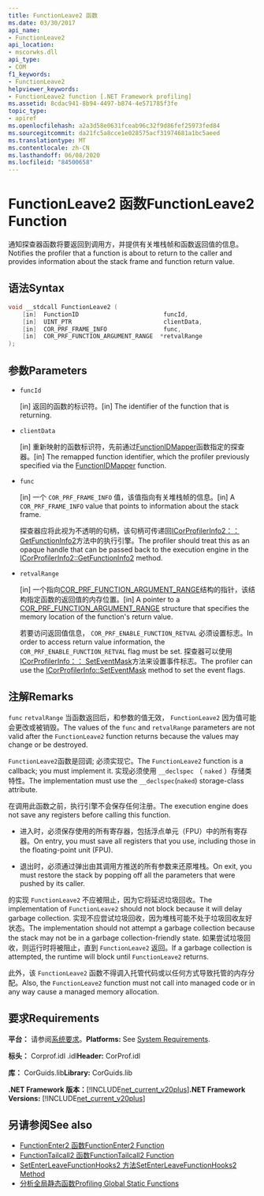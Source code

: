 ```yaml
---
title: FunctionLeave2 函数
ms.date: 03/30/2017
api_name:
- FunctionLeave2
api_location:
- mscorwks.dll
api_type:
- COM
f1_keywords:
- FunctionLeave2
helpviewer_keywords:
- FunctionLeave2 function [.NET Framework profiling]
ms.assetid: 8cdac941-8b94-4497-b874-4e571785f3fe
topic_type:
- apiref
ms.openlocfilehash: a2a3d58e0631fceab96c32f9d86fef25973fed84
ms.sourcegitcommit: da21fc5a8cce1e028575acf31974681a1bc5aeed
ms.translationtype: MT
ms.contentlocale: zh-CN
ms.lasthandoff: 06/08/2020
ms.locfileid: "84500658"
---
```

# <a name="functionleave2-function"></a><span data-ttu-id="43b34-102">FunctionLeave2 函数</span><span class="sxs-lookup"><span data-stu-id="43b34-102">FunctionLeave2 Function</span></span>
<span data-ttu-id="43b34-103">通知探查器函数将要返回到调用方，并提供有关堆栈帧和函数返回值的信息。</span><span class="sxs-lookup"><span data-stu-id="43b34-103">Notifies the profiler that a function is about to return to the caller and provides information about the stack frame and function return value.</span></span>  
  
## <a name="syntax"></a><span data-ttu-id="43b34-104">语法</span><span class="sxs-lookup"><span data-stu-id="43b34-104">Syntax</span></span>  
  
```cpp  
void __stdcall FunctionLeave2 (  
    [in]  FunctionID                        funcId,  
    [in]  UINT_PTR                          clientData,  
    [in]  COR_PRF_FRAME_INFO                func,  
    [in]  COR_PRF_FUNCTION_ARGUMENT_RANGE  *retvalRange  
);  
```  
  
## <a name="parameters"></a><span data-ttu-id="43b34-105">参数</span><span class="sxs-lookup"><span data-stu-id="43b34-105">Parameters</span></span>

- `funcId`

  <span data-ttu-id="43b34-106">\[in] 返回的函数的标识符。</span><span class="sxs-lookup"><span data-stu-id="43b34-106">\[in] The identifier of the function that is returning.</span></span>

- `clientData`

  <span data-ttu-id="43b34-107">\[in] 重新映射的函数标识符，先前通过[FunctionIDMapper](functionidmapper-function.md)函数指定的探查器。</span><span class="sxs-lookup"><span data-stu-id="43b34-107">\[in] The remapped function identifier, which the profiler previously specified via the [FunctionIDMapper](functionidmapper-function.md) function.</span></span>

- `func`

  <span data-ttu-id="43b34-108">\[in] 一个 `COR_PRF_FRAME_INFO` 值，该值指向有关堆栈帧的信息。</span><span class="sxs-lookup"><span data-stu-id="43b34-108">\[in] A `COR_PRF_FRAME_INFO` value that points to information about the stack frame.</span></span>

  <span data-ttu-id="43b34-109">探查器应将此视为不透明的句柄，该句柄可传递回[ICorProfilerInfo2：： GetFunctionInfo2](icorprofilerinfo2-getfunctioninfo2-method.md)方法中的执行引擎。</span><span class="sxs-lookup"><span data-stu-id="43b34-109">The profiler should treat this as an opaque handle that can be passed back to the execution engine in the [ICorProfilerInfo2::GetFunctionInfo2](icorprofilerinfo2-getfunctioninfo2-method.md) method.</span></span>  
  
- `retvalRange`

  <span data-ttu-id="43b34-110">\[in] 一个指向[COR_PRF_FUNCTION_ARGUMENT_RANGE](cor-prf-function-argument-range-structure.md)结构的指针，该结构指定函数的返回值的内存位置。</span><span class="sxs-lookup"><span data-stu-id="43b34-110">\[in] A pointer to a [COR_PRF_FUNCTION_ARGUMENT_RANGE](cor-prf-function-argument-range-structure.md) structure that specifies the memory location of the function's return value.</span></span>

  <span data-ttu-id="43b34-111">若要访问返回值信息， `COR_PRF_ENABLE_FUNCTION_RETVAL` 必须设置标志。</span><span class="sxs-lookup"><span data-stu-id="43b34-111">In order to access return value information, the `COR_PRF_ENABLE_FUNCTION_RETVAL` flag must be set.</span></span> <span data-ttu-id="43b34-112">探查器可以使用[ICorProfilerInfo：： SetEventMask](icorprofilerinfo-seteventmask-method.md)方法来设置事件标志。</span><span class="sxs-lookup"><span data-stu-id="43b34-112">The profiler can use the [ICorProfilerInfo::SetEventMask](icorprofilerinfo-seteventmask-method.md) method to set the event flags.</span></span>

## <a name="remarks"></a><span data-ttu-id="43b34-113">注解</span><span class="sxs-lookup"><span data-stu-id="43b34-113">Remarks</span></span>  
 <span data-ttu-id="43b34-114">`func` `retvalRange` 当函数返回后，和参数的值无效， `FunctionLeave2` 因为值可能会更改或被销毁。</span><span class="sxs-lookup"><span data-stu-id="43b34-114">The values of the `func` and `retvalRange` parameters are not valid after the `FunctionLeave2` function returns because the values may change or be destroyed.</span></span>  
  
 <span data-ttu-id="43b34-115">`FunctionLeave2`函数是回调; 必须实现它。</span><span class="sxs-lookup"><span data-stu-id="43b34-115">The `FunctionLeave2` function is a callback; you must implement it.</span></span> <span data-ttu-id="43b34-116">实现必须使用 `__declspec` （ `naked` ）存储类特性。</span><span class="sxs-lookup"><span data-stu-id="43b34-116">The implementation must use the `__declspec`(`naked`) storage-class attribute.</span></span>  
  
 <span data-ttu-id="43b34-117">在调用此函数之前，执行引擎不会保存任何注册。</span><span class="sxs-lookup"><span data-stu-id="43b34-117">The execution engine does not save any registers before calling this function.</span></span>  
  
- <span data-ttu-id="43b34-118">进入时，必须保存使用的所有寄存器，包括浮点单元（FPU）中的所有寄存器。</span><span class="sxs-lookup"><span data-stu-id="43b34-118">On entry, you must save all registers that you use, including those in the floating-point unit (FPU).</span></span>  
  
- <span data-ttu-id="43b34-119">退出时，必须通过弹出由其调用方推送的所有参数来还原堆栈。</span><span class="sxs-lookup"><span data-stu-id="43b34-119">On exit, you must restore the stack by popping off all the parameters that were pushed by its caller.</span></span>  
  
 <span data-ttu-id="43b34-120">的实现 `FunctionLeave2` 不应被阻止，因为它将延迟垃圾回收。</span><span class="sxs-lookup"><span data-stu-id="43b34-120">The implementation of `FunctionLeave2` should not block because it will delay garbage collection.</span></span> <span data-ttu-id="43b34-121">实现不应尝试垃圾回收，因为堆栈可能不处于垃圾回收友好状态。</span><span class="sxs-lookup"><span data-stu-id="43b34-121">The implementation should not attempt a garbage collection because the stack may not be in a garbage collection-friendly state.</span></span> <span data-ttu-id="43b34-122">如果尝试垃圾回收，则运行时将被阻止，直到 `FunctionLeave2` 返回。</span><span class="sxs-lookup"><span data-stu-id="43b34-122">If a garbage collection is attempted, the runtime will block until `FunctionLeave2` returns.</span></span>  
  
 <span data-ttu-id="43b34-123">此外，该 `FunctionLeave2` 函数不得调入托管代码或以任何方式导致托管的内存分配。</span><span class="sxs-lookup"><span data-stu-id="43b34-123">Also, the `FunctionLeave2` function must not call into managed code or in any way cause a managed memory allocation.</span></span>  
  
## <a name="requirements"></a><span data-ttu-id="43b34-124">要求</span><span class="sxs-lookup"><span data-stu-id="43b34-124">Requirements</span></span>  
 <span data-ttu-id="43b34-125">**平台：** 请参阅[系统要求](../../get-started/system-requirements.md)。</span><span class="sxs-lookup"><span data-stu-id="43b34-125">**Platforms:** See [System Requirements](../../get-started/system-requirements.md).</span></span>  
  
 <span data-ttu-id="43b34-126">**标头：** Corprof.idl .idl</span><span class="sxs-lookup"><span data-stu-id="43b34-126">**Header:** CorProf.idl</span></span>  
  
 <span data-ttu-id="43b34-127">**库：** CorGuids.lib</span><span class="sxs-lookup"><span data-stu-id="43b34-127">**Library:** CorGuids.lib</span></span>  
  
 <span data-ttu-id="43b34-128">**.NET Framework 版本：**[!INCLUDE[net_current_v20plus](../../../../includes/net-current-v20plus-md.md)]</span><span class="sxs-lookup"><span data-stu-id="43b34-128">**.NET Framework Versions:** [!INCLUDE[net_current_v20plus](../../../../includes/net-current-v20plus-md.md)]</span></span>  
  
## <a name="see-also"></a><span data-ttu-id="43b34-129">另请参阅</span><span class="sxs-lookup"><span data-stu-id="43b34-129">See also</span></span>

- [<span data-ttu-id="43b34-130">FunctionEnter2 函数</span><span class="sxs-lookup"><span data-stu-id="43b34-130">FunctionEnter2 Function</span></span>](functionenter2-function.md)
- [<span data-ttu-id="43b34-131">FunctionTailcall2 函数</span><span class="sxs-lookup"><span data-stu-id="43b34-131">FunctionTailcall2 Function</span></span>](functiontailcall2-function.md)
- [<span data-ttu-id="43b34-132">SetEnterLeaveFunctionHooks2 方法</span><span class="sxs-lookup"><span data-stu-id="43b34-132">SetEnterLeaveFunctionHooks2 Method</span></span>](icorprofilerinfo2-setenterleavefunctionhooks2-method.md)
- [<span data-ttu-id="43b34-133">分析全局静态函数</span><span class="sxs-lookup"><span data-stu-id="43b34-133">Profiling Global Static Functions</span></span>](profiling-global-static-functions.md)
